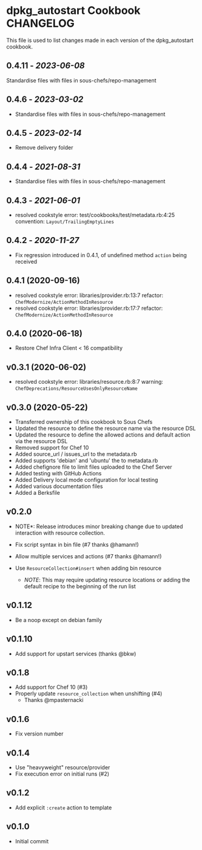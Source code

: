 # dpkg_autostart Cookbook CHANGELOG

This file is used to list changes made in each version of the dpkg_autostart cookbook.

## 0.4.11 - *2023-06-08*

Standardise files with files in sous-chefs/repo-management

## 0.4.6 - *2023-03-02*

* Standardise files with files in sous-chefs/repo-management

## 0.4.5 - *2023-02-14*

* Remove delivery folder

## 0.4.4 - *2021-08-31*

* Standardise files with files in sous-chefs/repo-management

## 0.4.3 - *2021-06-01*

* resolved cookstyle error: test/cookbooks/test/metadata.rb:4:25 convention: `Layout/TrailingEmptyLines`

## 0.4.2 - *2020-11-27*

* Fix regression introduced in 0.4.1, of undefined method `action` being received

## 0.4.1 (2020-09-16)

* resolved cookstyle error: libraries/provider.rb:13:7 refactor: `ChefModernize/ActionMethodInResource`
* resolved cookstyle error: libraries/provider.rb:17:7 refactor: `ChefModernize/ActionMethodInResource`

## 0.4.0 (2020-06-18)

* Restore Chef Infra Client < 16 compatibility

## v0.3.1 (2020-06-02)

* resolved cookstyle error: libraries/resource.rb:8:7 warning: `ChefDeprecations/ResourceUsesOnlyResourceName`

## v0.3.0 (2020-05-22)

* Transferred ownership of this cookbook to Sous Chefs
* Updated the resource to define the resource name via the resource DSL
* Updated the resource to define the allowed actions and default action via the resource DSL
* Removed support for Chef 10
* Added source_url / issues_url to the metadata.rb
* Added supports 'debian' and 'ubuntu' the to metadata.rb
* Added chefignore file to limit files uploaded to the Chef Server
* Added testing with GitHub Actions
* Added Delivery local mode configuration for local testing
* Added various documentation files
* Added a Berksfile

## v0.2.0

* NOTE*: Release introduces minor breaking change due to updated interaction with resource collection.

* Fix script syntax in bin file (#7 thanks @hamann!)
* Allow multiple services and actions (#7 thanks @hamann!)
* Use `ResourceCollection#insert` when adding bin resource
  - *NOTE*: This may require updating resource locations or adding the default recipe to the beginning of the run list

## v0.1.12

* Be a noop except on debian family

## v0.1.10

* Add support for upstart services (thanks @bkw)

## v0.1.8

* Add support for Chef 10 (#3)
* Properly update `resource_collection` when unshifting (#4)
  - Thanks @mpasternacki

## v0.1.6

* Fix version number

## v0.1.4

* Use "heavyweight" resource/provider
* Fix execution error on initial runs (#2)

## v0.1.2

* Add explicit `:create` action to template

## v0.1.0

* Initial commit
